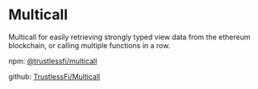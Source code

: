 # Multicall

Multicall for easily retrieving strongly typed view data from the ethereum blockchain, or calling multiple functions in a row.

npm: [@trustlessfi/multicall](https://www.npmjs.com/package/@trustlessfi/multicall)

github: [TrustlessFi/Multicall](https://github.com/TrustlessFi/Multicall)
